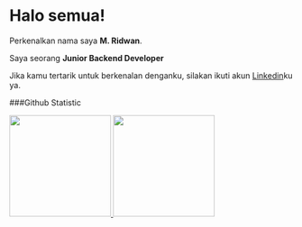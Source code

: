 # Halo semua! 

Perkenalkan nama saya **M. Ridwan**.<br>

Saya seorang **Junior Backend Developer** <br>

Jika kamu tertarik untuk berkenalan denganku, silakan ikuti akun [Linkedin](https://www.linkedin.com/in/m-ridwan-459457268/)ku ya.

###Github Statistic
<p align="left">
<a href="https://github.com/mridwanjajilah">
  <img height="180em" src="https://github-readme-stats-eight-theta.vercel.app/api?username=penuliscode&show_icons=true&theme=algolia&include_all_commits=true&count_private=true"/>
  <img height="180em" src="https://github-readme-stats-eight-theta.vercel.app/api/top-langs/?username=penuliscode&layout=compact&theme=algolia"/>
</a>
</p>
